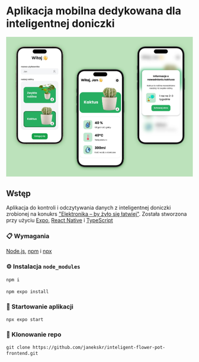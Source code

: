 # Aplikacja mobilna dedykowana dla inteligentnej doniczki

![Alt Website preview][image-preview]
## Wstęp 
Aplikacja do kontroli i odczytywania danych z inteligentnej doniczki zrobionej na konukrs ["Elektronika – by żyło się łatwiej"][comp-link]. Została stworzona przy użyciu [Expo][expo], [React Native][react-native] i [TypeScript][ts]

### 📋 Wymagania

[Node.js][node], [npm][npm] i [npx][npx]

### ⚙️ Instalacja `node_modules`

```shell
npm i

npm expo install 
```

### 🚀 Startowanie aplikacji

```shell
npx expo start
```

### 🔗 Klonowanie repo

```shell
git clone https://github.com/janekskr/inteligent-flower-pot-frontend.git
```


[mit]: https://opensource.org/license/mit/
[license]: https://github.com/janekskr/inteligent-flower-pot-frontend/blob/main/LICENSE
[node]: https://nodejs.org/en
[npm]: https://www.npmjs.com/
[npx]: https://github.com/npm/npx#readme
[comp-link]: https://konkurs.aei.polsl.pl/
[image-preview]: https://github.com/janekskr/inteligent-flower-pot-frontend/blob/main/src/assets/images/design.png
[react-native]: https://reactnative.dev/
[ts]: https://www.typescriptlang.org/
[expo]: https://docs.dev/
